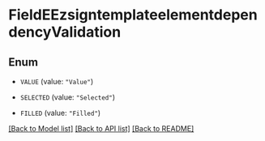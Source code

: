 # FieldEEzsigntemplateelementdependencyValidation

## Enum


* `VALUE` (value: `"Value"`)

* `SELECTED` (value: `"Selected"`)

* `FILLED` (value: `"Filled"`)


[[Back to Model list]](../README.md#documentation-for-models) [[Back to API list]](../README.md#documentation-for-api-endpoints) [[Back to README]](../README.md)


